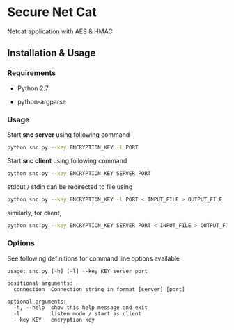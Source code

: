 # Secure Net Cat

Netcat application with AES & HMAC  <br/>

## Installation & Usage

### Requirements

- Python 2.7

- python-argparse 

### Usage

Start **snc server** using following command

```sh
python snc.py --key ENCRYPTION_KEY -l PORT  
```

Start **snc client** using following command

```sh
python snc.py --key ENCRYPTION_KEY SERVER PORT
```

stdout / stdin can be redirected to file using 

```sh
python snc.py --key ENCRYPTION_KEY -l PORT < INPUT_FILE > OUTPUT_FILE
```

similarly, for client, 

```sh
python snc.py --key ENCRYPTION_KEY SERVER PORT < INPUT_FILE > OUTPUT_FILE
```

### Options

See following definitions for command line options available

```
usage: snc.py [-h] [-l] --key KEY server port

positional arguments:
  connection  Connection string in format [server] [port]

optional arguments:
  -h, --help  show this help message and exit
  -l          listen mode / start as client
  --key KEY   encryption key

```